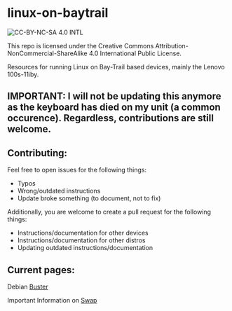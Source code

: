 # linux-on-baytrail
![CC-BY-NC-SA 4.0 INTL](https://i.creativecommons.org/l/by-nc-sa/4.0/88x31.png)

This repo is licensed under the Creative Commons Attribution-NonCommercial-ShareAlike 4.0 International Public License.

Resources for running Linux on Bay-Trail based devices, mainly the Lenovo 100s-11iby.
## IMPORTANT: I will not be updating this anymore as the keyboard has died on my unit (a common occurence). Regardless, contributions are still welcome.

## Contributing:
Feel free to open issues for the following things:
- Typos
- Wrong/outdated instructions
- Update broke something (to document, not to fix)

Additionally, you are welcome to create a pull request for the following things:
- Instructions/documentation for other devices
- Instructions/documentation for other distros
- Updating outdated instructions/documentation

## Current pages:
Debian [Buster](debian/buster.md)

Important Information on [Swap](misc/swap.md)
